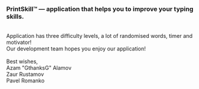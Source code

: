 <h3>PrintSkill™ — application that helps you to improve your typing skills.</h3><br>Application has three difficulty levels, a lot of randomised words, timer and motivator!<br>
Our development team hopes you enjoy our application!<br><br>
Best wishes,<br>
  Azam "GthanksG" Alamov<br>
  Zaur Rustamov<br>
  Pavel Romanko<br>
